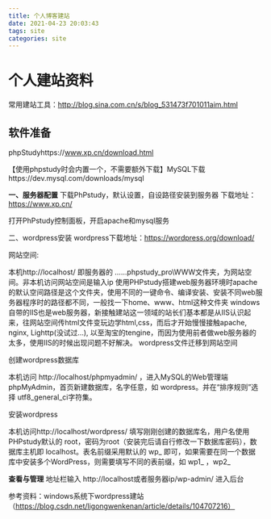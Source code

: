 ```yaml
---
title: 个人博客建站
date: 2021-04-23 20:03:43
tags: site
categories: site
---
```


<!--more-->

# 个人建站资料

常用建站工具：http://blog.sina.com.cn/s/blog_531473f701011aim.html

## 软件准备

phpStudyhttps://www.xp.cn/download.html

【使用phpstudy时会内置一个，不需要额外下载】MySQL下载https://dev.mysql.com/downloads/mysql

**一、服务器配置**
下载PhPstudy，默认设置，自设路径安装到服务器
下载地址：https://www.xp.cn/

打开PhPstudy控制面板，开启apache和mysql服务

二、wordpress安装
wordpress下载地址：https://wordpress.org/download/

网站空间:

本机http://localhost/ 即服务器的 ……phpstudy_pro\WWW文件夹，为网站空间。非本机访问网站空间是输入ip
使用PHPstudy搭建web服务器环境时apache的默认空间路径是这个文件夹，使用不同的一键命令、编译安装、安装不同web服务器程序时的路径都不同，一般找一下home、www、html这种文件夹
windows自带的IIS也是web服务器，新接触建站这一领域的站长们基本都是从IIS认识起来，往网站空间传html文件变玩边学html,css，而后才开始慢慢接触apache, nginx, Lighttp(没试过…), 以至淘宝的tengine，而因为使用前者做web服务器的太多，使用IIS的时候出现问题不好解决。
wordpress文件迁移到网站空间

创建wordpress数据库

本机访问 http://localhost/phpmyadmin/ ，进入MySQL的Web管理端phpMyAdmin，首页新建数据库，名字任意，如 wordpress。并在“排序规则”选择 utf8_general_ci字符集。

安装wordpress

本机访问http://localhost/wordpress/ 填写刚刚创建的数据库名，用户名使用PHPstudy默认的 root，密码为root（安装完后请自行修改一下数据库密码），数据库主机即 localhost。表名前缀采用默认的 wp_ 即可，如果需要在同一个数据库中安装多个WordPress，则需要填写不同的表前缀，如 wp1_ ，wp2_

**查看与管理**
地址栏输入 http://localhost或者服务器ip/wp-admin/ 进入后台

参考资料：windows系统下wordpress建站（https://blog.csdn.net/ligongwenkenan/article/details/104707216）